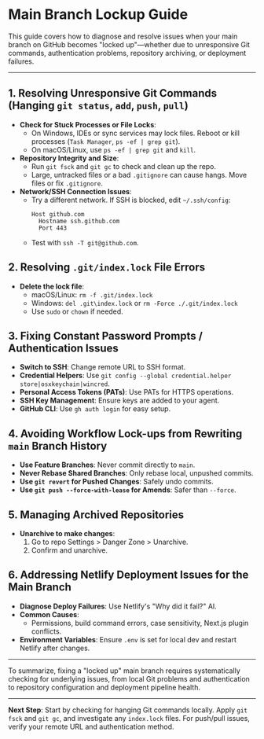 # Main Branch Lockup Guide

This guide covers how to diagnose and resolve issues when your main branch on GitHub becomes "locked up"—whether due to unresponsive Git commands, authentication problems, repository archiving, or deployment failures.

---

## 1. Resolving Unresponsive Git Commands (Hanging `git status`, `add`, `push`, `pull`)

- **Check for Stuck Processes or File Locks**:
  - On Windows, IDEs or sync services may lock files. Reboot or kill processes (`Task Manager`, `ps -ef | grep git`).
  - On macOS/Linux, use `ps -ef | grep git` and `kill`.
- **Repository Integrity and Size**:
  - Run `git fsck` and `git gc` to check and clean up the repo.
  - Large, untracked files or a bad `.gitignore` can cause hangs. Move files or fix `.gitignore`.
- **Network/SSH Connection Issues**:
  - Try a different network. If SSH is blocked, edit `~/.ssh/config`:
    ```
    Host github.com
      Hostname ssh.github.com
      Port 443
    ```
  - Test with `ssh -T git@github.com`.

## 2. Resolving `.git/index.lock` File Errors

- **Delete the lock file**:
  - macOS/Linux: `rm -f .git/index.lock`
  - Windows: `del .git\index.lock` or `rm -Force ./.git/index.lock`
  - Use `sudo` or `chown` if needed.

## 3. Fixing Constant Password Prompts / Authentication Issues

- **Switch to SSH**: Change remote URL to SSH format.
- **Credential Helpers**: Use `git config --global credential.helper store|osxkeychain|wincred`.
- **Personal Access Tokens (PATs)**: Use PATs for HTTPS operations.
- **SSH Key Management**: Ensure keys are added to your agent.
- **GitHub CLI**: Use `gh auth login` for easy setup.

## 4. Avoiding Workflow Lock-ups from Rewriting `main` Branch History

- **Use Feature Branches**: Never commit directly to `main`.
- **Never Rebase Shared Branches**: Only rebase local, unpushed commits.
- **Use `git revert` for Pushed Changes**: Safely undo commits.
- **Use `git push --force-with-lease` for Amends**: Safer than `--force`.

## 5. Managing Archived Repositories

- **Unarchive to make changes**:
  1. Go to repo Settings > Danger Zone > Unarchive.
  2. Confirm and unarchive.

## 6. Addressing Netlify Deployment Issues for the Main Branch

- **Diagnose Deploy Failures**: Use Netlify's "Why did it fail?" AI.
- **Common Causes**:
  - Permissions, build command errors, case sensitivity, Next.js plugin conflicts.
- **Environment Variables**: Ensure `.env` is set for local dev and restart Netlify after changes.

---

To summarize, fixing a "locked up" main branch requires systematically checking for underlying issues, from local Git problems and authentication to repository configuration and deployment pipeline health.

---

**Next Step**: Start by checking for hanging Git commands locally. Apply `git fsck` and `git gc`, and investigate any `index.lock` files. For push/pull issues, verify your remote URL and authentication method.
